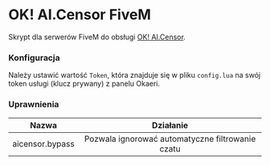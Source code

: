 # OK! AI.Censor FiveM
Skrypt dla serwerów FiveM do obsługi [OK! AI.Censor](https://www.okaeri.eu/services/aicensor).

### Konfiguracja
Należy ustawić wartość `Token`, która znajduje się w pliku `config.lua` na swój token usługi (klucz prywany) z panelu Okaeri.

### Uprawnienia
|      Nazwa     |            Działanie            |
|:--------------:|:-------------------------------:|
| aicensor.bypass | Pozwala ignorować automatyczne filtrowanie czatu |
